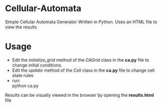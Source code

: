 Cellular-Automata
=================

Simple Cellular Automata Generator Written in Python.  Uses an HTML file to view the results

Usage
=====

- Edit the *initialize_grid* method of the *CAGrid* class in the **ca.py** file to change initial conditions.
- Edit the *update* method of the *Cell* class in the **ca.py** file to change cell state rules
- run:  
    python ca.py

Results can be visually viewed in the browser by opening the **results.html** file

